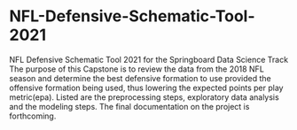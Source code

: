 # NFL-Defensive-Schematic-Tool-2021
NFL Defensive Schematic Tool 2021 for the Springboard Data Science Track
The purpose of this Capstone is to review the data from the 2018 NFL season and determine the best defensive formation to use provided the offensive formation being used, thus lowering the expected points per play metric(epa).  Listed are the preprocessing steps, exploratory data analysis and the modeling steps.  The final documentation on the project is forthcoming.
